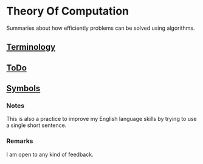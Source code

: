 # Theory Of Computation
Summaries about how efficiently problems can be solved using algorithms. 

## [Terminology](Terminology.md)
## [ToDo](ToDo.md)
## [Symbols](Symbols.md) 

### Notes

This is also a practice to improve my English language skills by trying to use a single short sentence. 

### Remarks

I am open to any kind of feedback. 
